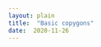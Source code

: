 ```yaml
---
layout: plain
title:  "Basic copygons"
date:  2020-11-26
---
```


<div id="sketch-holder"></div>

<html>
<head>

<script src="https://cdn.jsdelivr.net/npm/p5@1.1.9/lib/p5.js"></script>
<script>

let rad = 180;
let input1, button1, input2, button2, greeting1, greeting2;
let tipWidth = 3, tipHeight = 8, firstRad = 9;
let myTextInputs, myInputs;
let copyToggle = 1;

function setup() {
  createCanvas(400, 400);
  
  input1 = createInput();
  input1.position(30, 50);
  input1.size(50);
  
  input2 = createInput();
  input2.position(30, 70);
  input2.size(50);
  
  button = createButton('copy');
  button.position(30, 110)
  button.mousePressed(copyGon);
  
  button = createButton('label');
  button.position(30, 90)
  button.mousePressed(tips);
  
  greeting1 = createElement('h3', 'd=');
  greeting1.position(8, 31);
  
  greeting2 = createElement('h3', 's=');
  greeting2.position(10, 51);
}

function draw() {
  background(255);
  
  strokeWeight(1);
  stroke(100);
  circle(height/2, width/2, 2*rad);
  
  strokeWeight(2);
  //stroke(0);
  let myTextInputs = split(input1.value(), ',');
  let myInputs = int(myTextInputs);
  len = myInputs.length;
  s = input2.value()
  for (let i = 0; i < len; i++) {
    stroke(255-255*(i+1)/len);
    polygon(height/2, width/2, rad, myInputs[i], s);
    s = s/myInputs[i];
  }

  strokeWeight(firstRad*(5/3));
  point(width/2+rad, height/2);
  stroke(255);
  strokeWeight(firstRad);
  point(width/2+rad, height/2);
}

function polygon(x, y, radius, d, s) {
  let angle = s * TWO_PI / d;
  beginShape();
  for (let a = 0; a < d; a++) {
    let sx = x + cos(a*angle) * radius;
    let sy = y - sin(a*angle) * radius;
    vertex(sx, sy);
  }
  endShape(CLOSE);

  let compAngle = PI - TWO_PI / d;
  for (let a = 1; a < d; a++) {
    let sx = x + cos((a)*angle) * radius;
    let sy = y - sin((a)*angle) * radius;
    fill(0);
    push();
    translate(sx, sy);
    rotate(-(a-1/2)*angle);
    triangle(0, 0, tipWidth, tipHeight, -tipWidth, tipHeight);
    pop();
    noFill();
  }
}

function tips() {
  if (tipWidth === 3) {
    tipWidth = 0;
    tipHeight = 0;
    firstRad = 0;
  } else {
    tipWidth = 3;
    tipHeight = 8;
    firstRad = 6;
  }
}

function copyGon() {
  if (copyToggle === 0) {
    copyToggle === 1;
  } else { 
    copyToggle === 0;
  }
}

</script>
</head>
</html>
